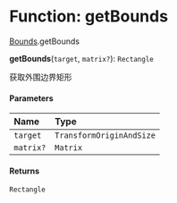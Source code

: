 # Function: getBounds

[Bounds](/auto-docs/playground-react/modules/Bounds.md).getBounds

**getBounds**(`target`, `matrix?`): `Rectangle`

获取外围边界矩形

#### Parameters

| Name | Type |
| :------ | :------ |
| `target` | `TransformOriginAndSize` |
| `matrix?` | `Matrix` |

#### Returns

`Rectangle`
